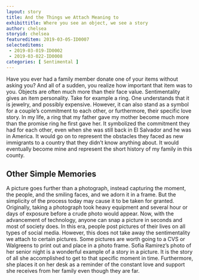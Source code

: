 ```yaml
---
layout: story
title: And the Things we Attach Meaning to
exhibittitle: Where you see an object, we see a story
author: chelsea
storyid: chelsea
featureditem: 2019-03-05-ID0007
selecteditems:
 - 2019-03-019-ID0002
 - 2019-03-022-ID0008
categories: [ Sentimental ]
---
```


Have you ever had a family member donate one of your items without asking you? And all of a sudden, you realize how important that item was to you. Objects are often much more than their face value. Sentimentality gives an item personality.
Take for example a ring. One understands that it is jewelry, and possibly expensive. However, it can also stand as a symbol for a couple’s commitment to each other, or furthermore, their specific love story. In my life, a ring that my father gave my mother become much more than the promise ring he first gave her. It symbolized the commitment they had for each other, even when she was still back in El Salvador and he was in America. It would go on to represent the obstacles they faced as new immigrants to a country that they didn’t know anything about. It would eventually become mine and represent the short history of my family in this county.

## Other Simple Memories

A picture goes further than a photograph, instead capturing the moment, the people, and the smiling faces, and we adorn it in a frame. But the simplicity of the process today may cause it to be taken for granted. Originally, taking a photograph took heavy equipment and several hour or days of exposure before a crude photo would appear. Now, with the advancement of technology, anyone can snap a picture in seconds and most of society does. In this era, people post pictures of their lives on all types of social media. However, this does not take away the sentimentality we attach to certain pictures. Some pictures are worth going to a CVS or Walgreens to print out and place in a photo frame. 
Sofia Ramirez’s photo of her senior night is a wonderful example of a story in a picture. It is the story of all she accomplished to get to that specific moment in time. Furthermore, she places it on her desk as a reminder of the constant love and support she receives from her family even though they are far. 
